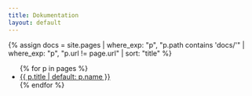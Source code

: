 ```yaml
---
title: Dokumentation
layout: default
---
```


{% assign docs = site.pages
  | where_exp: "p", "p.path contains 'docs/'"
  | where_exp: "p", "p.url != page.url"
  | sort: "title" %}
<ul>
  {% for p in pages %}
    <li><a href="{{ p.url | relative_url }}">{{ p.title | default: p.name }}</a></li>
  {% endfor %}
</ul>
